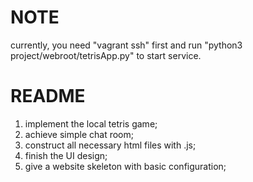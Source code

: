 # NOTE
currently, you need "vagrant ssh" first and run "python3 project/webroot/tetrisApp.py" to start service.

# README
1. implement the local tetris game;
2. achieve simple chat room;
3. construct all necessary html files with .js;
4. finish the UI design;
5. give a website skeleton with basic configuration;
